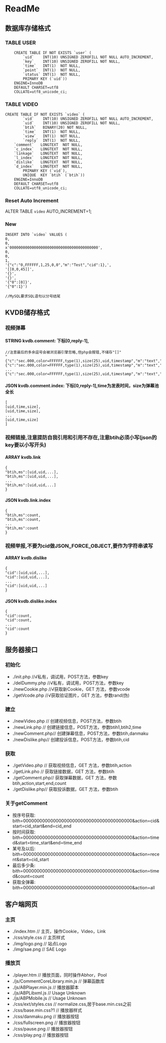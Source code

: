 ﻿# ReadMe
##	数据库存储格式
### TABLE USER
```
    CREATE TABLE IF NOT EXISTS `user` (
        `uid`    INT(10) UNSIGNED ZEROFILL NOT NULL AUTO_INCREMENT,
        `key`    INT(10) UNSIGNED ZEROFILL NOT NULL,
        `time`   INT(1)  NOT NULL,
        `point`  INT(1)  NOT NULL,
        `status` INT(1)  NOT NULL,
        PRIMARY KEY (`uid`))
    ENGINE=InnoDB
    DEFAULT CHARSET=utf8
    COLLATE=utf8_unicode_ci;
```
### TABLE VIDEO
```
CREATE TABLE IF NOT EXISTS `video` (
        `vid`    INT(10) UNSIGNED ZEROFILL NOT NULL AUTO_INCREMENT,
        `uid`    INT(10) UNSIGNED ZEROFILL NOT NULL,
        `btih`   BINARY(20) NOT NULL,
        `time`   INT(1)  NOT NULL,
        `view`   INT(1)  NOT NULL,
        `reply`  INT(1)  NOT NULL,
	`comment`	LONGTEXT  NOT NULL,
	`c_index`	LONGTEXT  NOT NULL,
	`linkage`	LONGTEXT  NOT NULL,
	`l_index`	LONGTEXT  NOT NULL,
	`dislike`	LONGTEXT  NOT NULL,
	`d_index`	LONGTEXT  NOT NULL,
        PRIMARY KEY (`vid`),
        UNIQUE  KEY `btih` (`btih`))
    ENGINE=InnoDB
    DEFAULT CHARSET=utf8
    COLLATE=utf8_unicode_ci;
```
### Reset Auto Increment
ALTER TABLE `video` AUTO_INCREMENT=1;
### New
```
INSERT INTO `video` VALUES (
0,
0,
x'0000000000000000000000000000000000000000',
0,
0,
1,
'{"c":"0,FFFFFF,1,25,0,0","m":"Test","cid":1},',
'[[0,0,45]]',
'{}',
'{}',
'{"0":[0]}',
'{"0":1}')
```

    //MySQL要求SQL语句以分号结尾
##	KVDB储存格式
### 视频弹幕
####	STRING kvdb.comment: 下标[0,reply-1],
	//注意最后的多余逗号会被浏览器引擎忽略,但php会报错,不储存"[]"
	"{"c":"sec.000,color=FFFFFF,type(1),size(25),uid,timestamp","m":"text","cid":1},
	{"c":"sec.000,color=FFFFFF,type(1),size(25),uid,timestamp","m":"text","cid":2},
	...
	{"c":"sec.000,color=FFFFFF,type(1),size(25),uid,timestamp","m":"text","cid":cid},"
####	JSON kvdb.comment.index: 下标[0,reply-1],time为发表时间，size为弹幕池全长
	[
	[uid,time,size],
	[uid,time,size],
	...
	[uid,time,size]
	]
### 视频链接,注意提防自我引用和引用不存在,注意btih必须小写(json的key要以小写开头)
####	ARRAY kvdb.link
	{
	"btih,ms":[uid,uid,...],
	"btih,ms":[uid,uid,...],
	...
	"btih,ms":[uid,uid,...]
	}
####	JSON kvdb.link.index
	{
	"btih,ms":count,
	"btih,ms":count,
	...
	"btih,ms":count
	}
### 视频举报,不要为cid做JSON_FORCE_OBJECT,要作为字符串读写
####	ARRAY kvdb.dislike
	{
	"cid":[uid,uid,...],
	"cid":[uid,uid,...],
	...
	"cid":[uid,uid,...]
	}
####	JSON kvdb.dislike.index
	{
	"cid":count,
	"cid":count,
	...
	"cid":count
	}
	
##  服务器接口
###	初始化
*   ./init.php      //√私有，调试用，POST方法，参数key
*   ./delDummy.php  //√私有，调试用，POST方法，参数key
*   ./newCookie.php //√获取新Cookie，GET 方法，参数vcode
*   ./getVcode.php  //√获取验证图片，GET 方法，参数rand(伪)

###	建立
*   ./newVideo.php  //  创建视频信息，POST方法，参数btih
*   ./newLink.php   //  创建链接信息，POST方法，参数btih1,btih2,time
*   ./newComment.php//  创建弹幕信息，POST方法，参数btih,danmaku
*   ./newDislike.php//  创建投诉信息，POST方法，参数btih,cid

###	获取
*   ./getVideo.php  //  获取视频信息，GET 方法，参数btih,action
*   ./getLink.pho   //  获取链接数据，GET 方法，参数btih
*   ./getComment.php//  获取弹幕数据，GET 方法，参数btih,action,start,end,count
*   ./getDislike.php//  获取投诉数据，GET 方法，参数btih

###	关于getComment
*	按序号获取: bith=0000000000000000000000000000000000000000&action=cid&start=cid_start&end=cid_end
*	按时间获取: bith=0000000000000000000000000000000000000000&action=timed&start=time_start&end=time_end
*	某号及以后: bith=0000000000000000000000000000000000000000&action=recent&start=cid_start
*	最后多少条: bith=0000000000000000000000000000000000000000&action=timed&count=count
*	获取全弹幕: bith=0000000000000000000000000000000000000000&action=all
		
##  客户端网页
###	主页
*   ./index.htm     // 主页，操作Cookie，Video，Link
*   ./css/style.css // 主页样式
*   ./img/logo.png  // 站点Logo
*   ./img/sae.png   // SAE Logo

###	播放页
*   ./player.htm    // 播放页面，同时操作Abhor，Pool
*   ./js/CommentCoreLibrary.min.js  // 弹幕函数库
*   ./js/ABPlayer.min.js // 播放器脚本
*   ./js/ABPLibxml.js    // Usage Unknown
*   ./js/ABPMobile.js    // Usage Unknown
*   ./css/ext/styles.css // normalize.css,居于base.min.css之前
*   ./css/base.min.css?1 // 播放器样式
*   ./css/danmaku.png    // 播放器按钮
*   ./css/fullscreen.png // 播放器按钮
*   ./css/pause.png      // 播放器按钮
*   ./css/play.png       // 播放器按钮
# 
